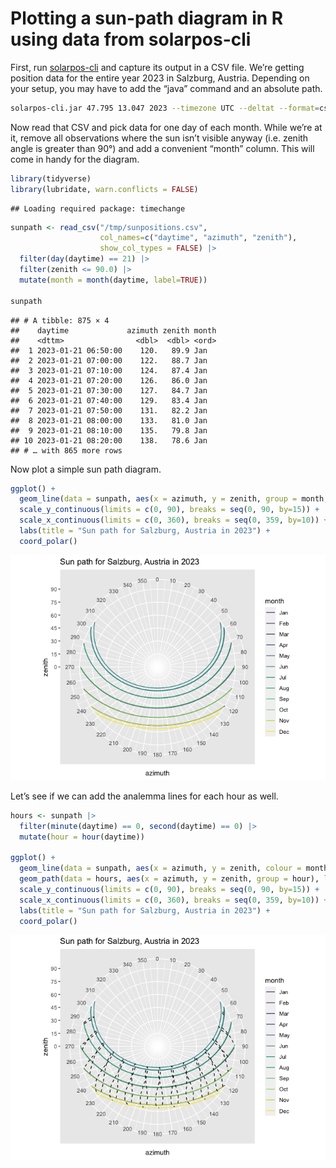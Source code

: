Plotting a sun-path diagram in R using data from solarpos-cli
================

First, run [solarpos-cli](https://github.com/KlausBrunner/solarpos-cli)
and capture its output in a CSV file. We’re getting position data for
the entire year 2023 in Salzburg, Austria. Depending on your setup, you
may have to add the “java” command and an absolute path.

``` sh
solarpos-cli.jar 47.795 13.047 2023 --timezone UTC --deltat --format=csv position --step=600 > /tmp/sunpositions.csv
```

Now read that CSV and pick data for one day of each month. While we’re
at it, remove all observations where the sun isn’t visible anyway
(i.e. zenith angle is greater than 90°) and add a convenient “month”
column. This will come in handy for the diagram.

``` r
library(tidyverse)
library(lubridate, warn.conflicts = FALSE)
```

    ## Loading required package: timechange

``` r
sunpath <- read_csv("/tmp/sunpositions.csv", 
                    col_names=c("daytime", "azimuth", "zenith"), 
                    show_col_types = FALSE) |> 
  filter(day(daytime) == 21) |> 
  filter(zenith <= 90.0) |>
  mutate(month = month(daytime, label=TRUE))

sunpath
```

    ## # A tibble: 875 × 4
    ##    daytime             azimuth zenith month
    ##    <dttm>                <dbl>  <dbl> <ord>
    ##  1 2023-01-21 06:50:00    120.   89.9 Jan  
    ##  2 2023-01-21 07:00:00    122.   88.7 Jan  
    ##  3 2023-01-21 07:10:00    124.   87.4 Jan  
    ##  4 2023-01-21 07:20:00    126.   86.0 Jan  
    ##  5 2023-01-21 07:30:00    127.   84.7 Jan  
    ##  6 2023-01-21 07:40:00    129.   83.4 Jan  
    ##  7 2023-01-21 07:50:00    131.   82.2 Jan  
    ##  8 2023-01-21 08:00:00    133.   81.0 Jan  
    ##  9 2023-01-21 08:10:00    135.   79.8 Jan  
    ## 10 2023-01-21 08:20:00    138.   78.6 Jan  
    ## # … with 865 more rows

Now plot a simple sun path diagram.

``` r
ggplot() + 
  geom_line(data = sunpath, aes(x = azimuth, y = zenith, group = month, colour = month)) + 
  scale_y_continuous(limits = c(0, 90), breaks = seq(0, 90, by=15)) + 
  scale_x_continuous(limits = c(0, 360), breaks = seq(0, 359, by=10)) +
  labs(title = "Sun path for Salzburg, Austria in 2023") +
  coord_polar()
```

![](sunpath_files/figure-gfm/unnamed-chunk-3-1.png)<!-- -->

Let’s see if we can add the analemma lines for each hour as well.

``` r
hours <- sunpath |>
  filter(minute(daytime) == 0, second(daytime) == 0) |>
  mutate(hour = hour(daytime))

ggplot() + 
  geom_line(data = sunpath, aes(x = azimuth, y = zenith, colour = month)) + 
  geom_path(data = hours, aes(x = azimuth, y = zenith, group = hour), linetype = "dashed") +
  scale_y_continuous(limits = c(0, 90), breaks = seq(0, 90, by=15)) + 
  scale_x_continuous(limits = c(0, 360), breaks = seq(0, 359, by=10)) +
  labs(title = "Sun path for Salzburg, Austria in 2023") +
  coord_polar()
```

![](sunpath_files/figure-gfm/unnamed-chunk-4-1.png)<!-- -->
